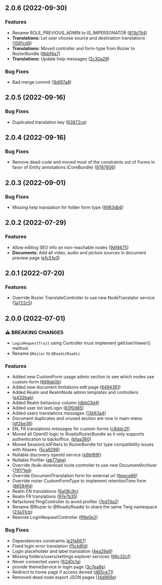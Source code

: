 ## 2.0.6 (2022-09-30)

### Features

* Rename ROLE_PREVIOUS_ADMIN to IS_IMPERSONATOR ([811b794](https://github.com/roadiz/rozier-bundle/commit/811b7943cec1784d665f92d7174d22d2c9474c79))
* **Translations:** Let user choose source and destination translations ([1581cd9](https://github.com/roadiz/rozier-bundle/commit/1581cd97efc922b88380c63b5a94b4dc948a22d7))
* **Translations:** Moved controller and form-type from Rozier to RozierBundle ([9bbf6a7](https://github.com/roadiz/rozier-bundle/commit/9bbf6a76fe919890926131e2c01652acc476cf78))
* **Translations:** Update help messages ([2c30a29](https://github.com/roadiz/rozier-bundle/commit/2c30a29300982fbbad714921d44cfae4a6fffbf9))

### Bug Fixes

* Bad merge commit ([1b697a8](https://github.com/roadiz/rozier-bundle/commit/1b697a8122bcd29cfa2418337d0b53b403cb5335))

## 2.0.5 (2022-09-16)

### Bug Fixes

* Duplicated translation key ([63872ce](https://github.com/roadiz/rozier-bundle/commit/63872ce1629e532b29bf045fc8681c71fc807932))

## 2.0.4 (2022-09-16)

### Bug Fixes

* Remove dead-code and moved most of the constraints out of Forms in favor of Entity annotations (CoreBundle) ([9787606](https://github.com/roadiz/rozier-bundle/commit/978760680d34ca267206e90efeb1fd9117ebfc04))

## 2.0.3 (2022-09-01)

### Bug Fixes

* Missing help translation for folder form type ([9983db6](https://github.com/roadiz/rozier-bundle/commit/9983db65a6a9fc8867509a342e7383efe7b8c9e3))

## 2.0.2 (2022-07-29)

### Features

* Allow editing SEO info on non-reachable nodes ([9df4675](https://github.com/roadiz/rozier-bundle/commit/9df4675febbd61405a3264c6c77768d3302bdf4f))
* **Documents:** Add all video, audio and picture sources in document preview page ([e1c51e3](https://github.com/roadiz/rozier-bundle/commit/e1c51e34735e12b2c86ca966926fcae788bb87bb))

## 2.0.1 (2022-07-20)

### Features

* Override Rozier TranslateController to use new NodeTranslator service ([1a722c5](https://github.com/roadiz/rozier-bundle/commit/1a722c508db577845afef16f7136febd8c1685a7))

## 2.0.0 (2022-07-01)

### ⚠ BREAKING CHANGES

* `LoginRequestTrait` using Controller must implement getUserViewer() method.
* Rename `@Rozier` to `@RoadizRoadiz`

### Features

* Added new CustomForm usage admin section to see which nodes use custom-form ([669de0b](https://github.com/roadiz/rozier-bundle/commit/669de0b8ce962c80809c232f341d760e6b11e857))
* Added new document limitations edit page ([8494361](https://github.com/roadiz/rozier-bundle/commit/849436120e4375ee94ec9407d607617abe2cd53d))
* Added Realm and RealmNode admin templates and controllers ([e432bab](https://github.com/roadiz/rozier-bundle/commit/e432babe7bdb52d7e6d588e51b12b98459ad2a7e))
* Added Realm behaviour column ([dbb03d4](https://github.com/roadiz/rozier-bundle/commit/dbb03d49f13ded11bbb079153ea4d602e63ca86d))
* Added user list lastLogin ([83f0d85](https://github.com/roadiz/rozier-bundle/commit/83f0d854a502412dcf3dbe0025fd821cd2d725fd))
* Added users translations messages ([13b63a4](https://github.com/roadiz/rozier-bundle/commit/13b63a43ec0148e6e6c10f2a3d39c9037a63baef))
* Document duplicates and unused section are now in main-menu ([df2be36](https://github.com/roadiz/rozier-bundle/commit/df2be36e1642c706ab18306ec9005b0bc5c377ed))
* EN, FR translations messages for custom-forms ([c8ddc2f](https://github.com/roadiz/rozier-bundle/commit/c8ddc2f1af52612951e9e8f9e1cd98fd66b08941))
* Moved all OpenID logic to RoadizRozierBundle as it only supports authentication to backoffice. ([bfaa380](https://github.com/roadiz/rozier-bundle/commit/bfaa3804b5d10285200fc09542cd850f0563877e))
* Moved SessionListFilters to RozierBundle for type compatibility issues with Aliases. ([5ca9296](https://github.com/roadiz/rozier-bundle/commit/5ca9296d2bbc20850c153c5e7b6975e2f5f2efc7))
* Nullable discovery openId service ([e9bf89f](https://github.com/roadiz/rozier-bundle/commit/e9bf89f7a27279e21a62c44cbcd6943a45446649))
* Nullable Profiler ([ab77abe](https://github.com/roadiz/rozier-bundle/commit/ab77abe0935dbbcd69090e130a6ff7487c5988e2))
* Override /bulk-download route controller to use new DocumentArchiver ([79171ed](https://github.com/roadiz/rozier-bundle/commit/79171ed665162ef2cd96f09e2d93845fb31d3ec0))
* Override DocumentTranslation form for external url ([6eece86](https://github.com/roadiz/rozier-bundle/commit/6eece8666606c94cf7b92c4a3c5070a2c8e55781))
* Override rozier CustomFormType to implement retentionTime form ([86584fd](https://github.com/roadiz/rozier-bundle/commit/86584fd0e1de436323afc6f531fe0aab4d243079))
* Realm EN translations ([6a08c9c](https://github.com/roadiz/rozier-bundle/commit/6a08c9c190bc146050b258520551df5be08515a7))
* Realm FR translations ([97e7b35](https://github.com/roadiz/rozier-bundle/commit/97e7b3502fc371c74b4111d8e5469e40090341ba))
* Refactored PingController to avoid profiler ([7ed7da2](https://github.com/roadiz/rozier-bundle/commit/7ed7da2aa21bee6015d6ad53f3a1cd76501fe214))
* Rename @Rozier to @RoadizRoadiz to share the same Twig namespace ([23a31cb](https://github.com/roadiz/rozier-bundle/commit/23a31cb38265b5d37ff4139f4a46b2cd846764c5))
* Rewrote LoginRequestController ([ff8e0e2](https://github.com/roadiz/rozier-bundle/commit/ff8e0e2c7d334868842d6404a82cd8489f227da4))


### Bug Fixes

* Dependencies constraints ([e2fa667](https://github.com/roadiz/rozier-bundle/commit/e2fa6678c76f44eda7934dc1c68ff2eb52300469))
* Fixed login error translation ([f5cb8fd](https://github.com/roadiz/rozier-bundle/commit/f5cb8fdc547aa43602a84e47bcc54ad06247f3c6))
* Login placeholder and label translation ([4ea29a9](https://github.com/roadiz/rozier-bundle/commit/4ea29a916ef81ec035b1cb42b768892e62c54db5))
* Missing folders/users/settings explorer services ([99c32cf](https://github.com/roadiz/rozier-bundle/commit/99c32cf92fd5a2f5146270cbd41f4c5002f6964e))
* Never connected users ([62d0c1a](https://github.com/roadiz/rozier-bundle/commit/62d0c1a819fd067360c35d407f4ee7bb0db9f5f4))
* provide themeService in login page ([3c7ea8e](https://github.com/roadiz/rozier-bundle/commit/3c7ea8ea5955e52dc2cc682b075520460aa3288b))
* Redirect to home page if access denied ([d65ce71](https://github.com/roadiz/rozier-bundle/commit/d65ce71700925fb741782700d951fb2d280d26c6))
* Removed dead node export JSON pages ([14d969e](https://github.com/roadiz/rozier-bundle/commit/14d969e0261c1581d7e41b7cc7db1623671b106c))

